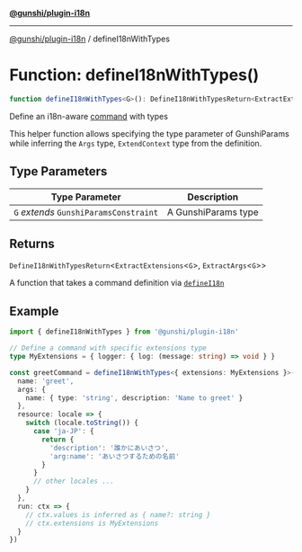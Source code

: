 [**@gunshi/plugin-i18n**](../index.md)

***

[@gunshi/plugin-i18n](../index.md) / defineI18nWithTypes

# Function: defineI18nWithTypes()

```ts
function defineI18nWithTypes<G>(): DefineI18nWithTypesReturn<ExtractExtensions<G>, ExtractArgs<G>>;
```

Define an i18n-aware [command](../interfaces/I18nCommand.md) with types

This helper function allows specifying the type parameter of GunshiParams
while inferring the `Args` type, `ExtendContext` type from the definition.

## Type Parameters

| Type Parameter | Description |
| ------ | ------ |
| `G` *extends* `GunshiParamsConstraint` | A GunshiParams type |

## Returns

`DefineI18nWithTypesReturn`\<`ExtractExtensions`\<`G`\>, `ExtractArgs`\<`G`\>\>

A function that takes a command definition via [`defineI18n`](defineI18n.md)

## Example

```ts
import { defineI18nWithTypes } from '@gunshi/plugin-i18n'

// Define a command with specific extensions type
type MyExtensions = { logger: { log: (message: string) => void } }

const greetCommand = defineI18nWithTypes<{ extensions: MyExtensions }>()({
  name: 'greet',
  args: {
    name: { type: 'string', description: 'Name to greet' }
  },
  resource: locale => {
    switch (locale.toString()) {
      case 'ja-JP': {
        return {
          'description': '誰かにあいさつ',
          'arg:name': 'あいさつするための名前'
        }
      }
      // other locales ...
    }
  },
  run: ctx => {
    // ctx.values is inferred as { name?: string }
    // ctx.extensions is MyExtensions
  }
})
```
